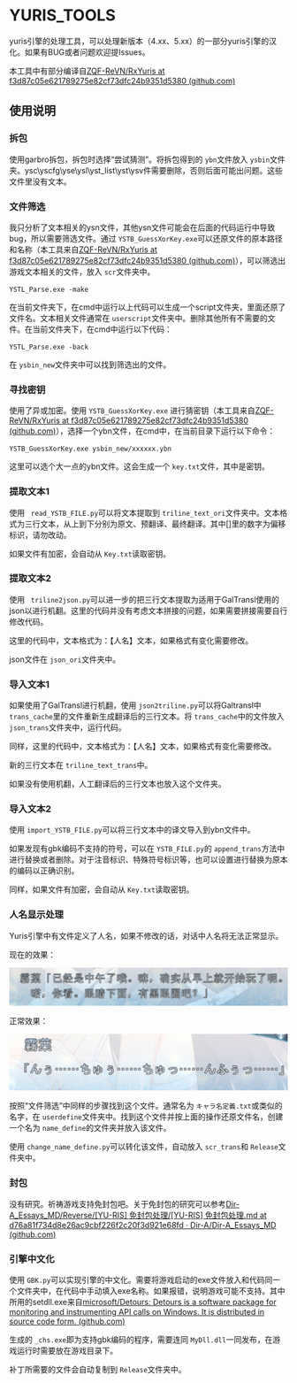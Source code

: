 # YURIS_TOOLS

yuris引擎的处理工具，可以处理新版本（4.xx、5.xx）的一部分yuris引擎的汉化。如果有BUG或者问题欢迎提Issues。

本工具中有部分编译自[ZQF-ReVN/RxYuris at f3d87c05e621789275e82cf73dfc24b9351d5380 (github.com)](https://github.com/ZQF-ReVN/RxYuris/tree/f3d87c05e621789275e82cf73dfc24b9351d5380)

## 使用说明

### 拆包

使用garbro拆包，拆包时选择“尝试猜测”。将拆包得到的 `ybn`文件放入 `ysbin`文件夹。ysc\yscfg\yse\ysl\yst_list\yst\ysv件需要删除，否则后面可能出问题。这些文件里没有文本。

### 文件筛选

我只分析了文本相关的ysn文件，其他ysn文件可能会在后面的代码运行中导致bug，所以需要筛选文件。通过 `YSTB_GuessXorKey.exe`可以还原文件的原本路径和名称（本工具来自[ZQF-ReVN/RxYuris at f3d87c05e621789275e82cf73dfc24b9351d5380 (github.com)](https://github.com/ZQF-ReVN/RxYuris/tree/f3d87c05e621789275e82cf73dfc24b9351d5380)），可以筛选出游戏文本相关的文件，放入 `scr`文件夹中。

```
YSTL_Parse.exe -make
```

在当前文件夹下，在cmd中运行以上代码可以生成一个script文件夹，里面还原了文件名。文本相关文件通常在 `userscript`文件夹中。删除其他所有不需要的文件。在当前文件夹下，在cmd中运行以下代码：

```
YSTL_Parse.exe -back
```

在 `ysbin_new`文件夹中可以找到筛选出的文件。

### 寻找密钥

使用了异或加密。使用 `YSTB_GuessXorKey.exe` 进行猜密钥（本工具来自[ZQF-ReVN/RxYuris at f3d87c05e621789275e82cf73dfc24b9351d5380 (github.com)](https://github.com/ZQF-ReVN/RxYuris/tree/f3d87c05e621789275e82cf73dfc24b9351d5380)），选择一个ybn文件，在cmd中，在当前目录下运行以下命令：

```
YSTB_GuessXorKey.exe ysbin_new/xxxxxx.ybn
```

这里可以选个大一点的ybn文件。这会生成一个 `key.txt`文件，其中是密钥。

### 提取文本1

使用 ` read_YSTB_FILE.py`可以将文本提取到 `triline_text_ori`文件夹中。文本格式为三行文本，从上到下分别为原文、预翻译、最终翻译。其中[]里的数字为偏移标识，请勿改动。

如果文件有加密，会自动从 `Key.txt`读取密钥。

### 提取文本2

使用 ` triline2json.py`可以进一步的把三行文本提取为适用于GalTransl使用的json以进行机翻。这里的代码并没有考虑文本拼接的问题，如果需要拼接需要自行修改代码。

这里的代码中，文本格式为：【人名】文本，如果格式有变化需要修改。

json文件在 `json_ori`文件夹中。

### 导入文本1

如果使用了GalTransl进行机翻，使用 `json2triline.py`可以将Galtransl中 `trans_cache`里的文件重新生成翻译后的三行文本。将 `trans_cache`中的文件放入 `json_trans`文件夹中，运行代码。

同样，这里的代码中，文本格式为：【人名】文本，如果格式有变化需要修改。

新的三行文本在 `triline_text_trans`中。

如果没有使用机翻，人工翻译后的三行文本也放入这个文件夹。

### 导入文本2

使用 `import_YSTB_FILE.py`可以将三行文本中的译文导入到ybn文件中。

如果发现有gbk编码不支持的符号，可以在 `YSTB_FILE.py`的 `append_trans`方法中进行替换或者删除。对于注音标识、特殊符号标识等，也可以设置进行替换为原本的编码以正确识别。

同样，如果文件有加密，会自动从 `Key.txt`读取密钥。

### 人名显示处理

Yuris引擎中有文件定义了人名，如果不修改的话，对话中人名将无法正常显示。

现在的效果：

![1722575060988](image/README/1722575060988.png)

正常效果：

![1722575074786](image/README/1722575074786.png)

按照“文件筛选”中同样的步骤找到这个文件。通常名为 `キャラ名定義.txt`或类似的名字，在 `userdefine`文件夹中。找到这个文件并按上面的操作还原文件名，创建一个名为 `name_define`的文件夹并放入该文件。

使用 `change_name_define.py`可以转化该文件，自动放入 `scr_trans`和 `Release`文件夹中。

### 封包

没有研究。祈祷游戏支持免封包吧。关于免封包的研究可以参考[Dir-A_Essays_MD/Reverse/[YU-RIS] 免封包处理/[YU-RIS] 免封包处理.md at d76a81f734d8e26ac9cbf226f2c20f3d921e68fd · Dir-A/Dir-A_Essays_MD (github.com)](https://github.com/Dir-A/Dir-A_Essays_MD/blob/d76a81f734d8e26ac9cbf226f2c20f3d921e68fd/Reverse/%5BYU-RIS%5D%20%E5%85%8D%E5%B0%81%E5%8C%85%E5%A4%84%E7%90%86/%5BYU-RIS%5D%20%E5%85%8D%E5%B0%81%E5%8C%85%E5%A4%84%E7%90%86.md)

### 引擎中文化

使用 `GBK.py`可以实现引擎的中文化。需要将游戏启动的exe文件放入和代码同一个文件夹中，在代码中手动填入exe名称。如果报错，说明游戏可能不支持。其中所用的setdll.exe来自[microsoft/Detours: Detours is a software package for monitoring and instrumenting API calls on Windows. It is distributed in source code form. (github.com)](https://github.com/microsoft/Detours)

生成的 `_chs.exe`即为支持gbk编码的程序，需要连同 `MyDll.dll`一同发布，在游戏运行时需要放在游戏目录下。

补丁所需要的文件会自动复制到 `Release`文件夹中。
